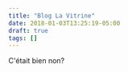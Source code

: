 ```yaml
---
title: "Blog La Vitrine"
date: 2018-01-03T13:25:19-05:00
draft: true
tags: []
---
```


C'était bien non?